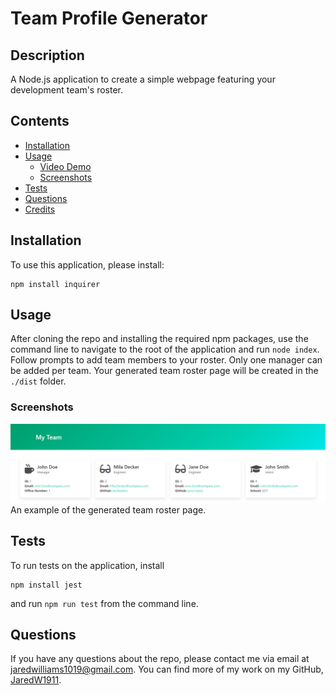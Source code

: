 # Team Profile Generator 

## Description
A Node.js application to create a simple webpage featuring your development team's roster.

## Contents
* [Installation](#Installation)
* [Usage](#Usage)
   * [Video Demo](#Video-Demo)
   * [Screenshots](#Screenshots)
* [Tests](#Tests)
* [Questions](#Questions)
* [Credits](#Credits)


## Installation
To use this application, please install: 
```
npm install inquirer
```
    
## Usage
After cloning the repo and installing the required npm packages, use the command line to navigate to the root of the application and run `node index`.  Follow prompts to add team members to your roster.  Only one manager can be added per team.  Your generated team roster page will be created in the `./dist` folder. 

### Screenshots
![Page Screenshot](./assets/images/generated-page-screenshot.png)
An example of the generated team roster page.


## Tests
To run tests on the application, install
```
npm install jest
```

and run `npm run test` from the command line.
    
## Questions
If you have any questions about the repo, please contact me via email at jaredwilliams1019@gmail.com. You can find more of my work on my GitHub, [JaredW1911](https://github.com/JaredW1911/Module-10).
    

